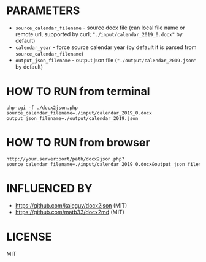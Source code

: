 # PARAMETERS

 * `source_calendar_filename` - source docx file (can local file name or remote url, supported by curl; `"./input/calendar_2019_0.docx"` by default)
 * `calendar_year` - force source calendar year (by default it is parsed from `source_calendar_filename`)
 * `output_json_filename` - output json file (`"./output/calendar_2019.json"` by default)

# HOW TO RUN from terminal
	php-cgi -f ./docx2json.php source_calendar_filename=./input/calendar_2019_0.docx output_json_filename=./output/calendar_2019.json

# HOW TO RUN from browser
	http://your.server:port/path/docx2json.php?source_calendar_filename=./input/calendar_2019_0.docx&output_json_filename=./output/calendar_2019.json

# INFLUENCED BY
 * https://github.com/kaleguy/docx2json (MIT)
 * https://github.com/matb33/docx2md (MIT)

# LICENSE
 MIT
